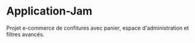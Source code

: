 # Application-Jam

Projet e-commerce de confitures avec panier, espace d'administration et filtres avancés.
